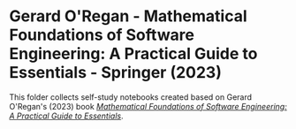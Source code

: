 # Gerard O'Regan - Mathematical Foundations of Software Engineering: A Practical Guide to Essentials - Springer (2023)

This folder collects self-study notebooks created based on Gerard O'Regan's (2023) book [*Mathematical Foundations of Software Engineering: A Practical Guide to Essentials*](https://link.springer.com/book/10.1007/978-3-031-26212-8).